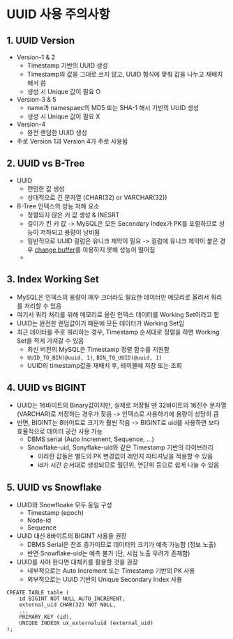 # UUID 사용 주의사항

## 1. UUID Version
- Version-1 & 2
  - Timestamp 기반의 UUID 생성
  - Timestamp의 값을 그대로 쓰지 않고, UUID 형식에 맞춰 값을 나누고 재배치해서 씀
  - 생성 시 Unique 값이 필요 O
- Version-3 & 5
  - name과 namespaec의 MD5 또는 SHA-1 해시 기반의 UUID 생성
  - 생성 시 Unique 값이 필요 X
- Version-4
  - 완전 랜덤한 UUID 생성
- 주로 Version 1과 Version 4가 주로 사용됨


## 2. UUID vs B-Tree
- UUID
  - 랜덤한 값 생성
  - 상대적으로 긴 문자열 (CHAR(32) or VARCHAR(32))
- B-Tree 인덱스의 성능 저해 요소
  - 정렬되지 않은 키 값 생성 & INESRT
  - 길이가 킨 키 값 -> MySQL은 모든 Secondary Index가 PK를 포함하므로 성능이 저하되고 용량이 낭비됨
  - 일반적으로 UUID 컬럼은 유니크 제약이 필요 -> 컬럼에 유니크 제약이 붙은 경우 [change buffer](https://dev.mysql.com/doc/refman/8.4/en/innodb-change-buffer.html)를 이용하지 못해 성능이 떨어짐
  - 

## 3. Index Working Set
- MySQL은 인덱스의 용량이 매우 크더라도 필요한 데이터만 메모리로 올려서 쿼리를 처리할 수 있음
- 여기서 쿼리 처리를 위해 메모리로 올린 인덱스 데이터를 Working Set이라고 함
- UUID는 완전한 랜덤값이기 때문에 모든 데이터가 Working Set임
- 최근 데이터를 주로 쿼리하는 경우, Timestamp 순서대로 정렬을 하면 Working Set을 적게 가져갈 수 있음
  - 최신 버전의 MySQL은 Timestamp 정렬 함수를 지원함
  - `UUID_TO_BIN(@uuid, 1)`, `BIN_TO_UUID(@uuid, 1)`
  - UUID의 timestamp값을 재배치 후, 테이블에 저장 또는 조회

## 4. UUID vs BIGINT
- UUID는 16바이트의 Binary값이지만, 실제로 저장될 땐 32바이트의 16진수 문자열(VARCHAR)로 저장하는 경우가 잦음 -> 인덱스로 사용하기에 용량이 상당히 큼
- 반면, BIGINT는 8바이트로 크기가 훨씬 작음 -> BIGINT로 uid를 사용하면 보다 효율적으로 데이터 공간 사용 가능
  - DBMS serial (Auto Increment, Sequence, ...)
  - Snowflake-uid, Sonyflake-uid와 같은 Timestamp 기반의 라이브러리
    - 이러한 값들은 별도의 PK 변경없이 레인지 파티셔닝을 적용할 수 있음
    - id가 시간 순서대로 생성되므로 월단위, 연단위 등으로 쉽게 나눌 수 있음

## 5. UUID vs Snowflake
- UUID와 Snowfloake 모두 동일 구성
  - Timestamp (epoch)
  - Node-id
  - Sequence
- UUID 대신 8바이트의 BIGINT 사용을 권장
  - DBMS Serial은 잔조 증가이므로 데이터의 크기가 예측 가능함 (정보 노출)
  - 반면 Snowflake-uid는 예측 불가 (단, 시점 노출 우려가 존재함)
- UUID를 사야 한다면 대체키를 활용할 것을 권장
  - 내부적으로는 Auto Increment 또는 Timestamp 기반의 PK 사용
  - 외부적으로는 UUID 기반의 Unique Secondary Index 사용
```mysql
CREATE TABLE table (
    id BIGINT NOT NULL AUTO_INCREMENT,
    external_uid CHAR(32) NOT NULL,
    ...
    PRIMARY_KEY (id),
    UNIQUE INDEDX ux_externaluid (external_uid)
);
```
